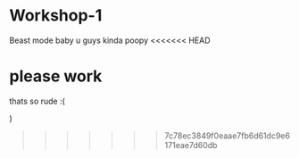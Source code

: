 # Workshop-1
Beast mode baby
u guys kinda poopy
<<<<<<< HEAD


please work
=======
thats so rude :(
    
)
>>>>>>> 7c78ec3849f0eaae7fb6d61dc9e6171eae7d60db
